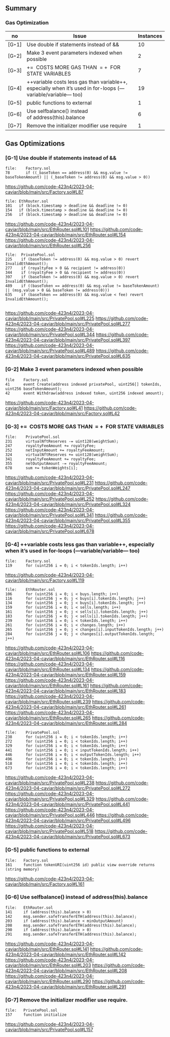 ## Summary 

### Gas Optimization

|no |Issue|Instances|
|----|-------|------|
| [G&#x2023;1] | Use double if statements instead of && | 10 | - |
| [G&#x2023;2] | Make 3 event parameters indexed when possible| 2 | - |
| [G&#x2023;3] | <X> += <Y> COSTS MORE GAS THAN <X> = <X> + <Y> FOR STATE VARIABLES| 7 | - |
| [G&#x2023;4] | ++variable costs less gas than variable++, especially when it’s used in for-loops (—variable/variable— too)| 19 | - |
| [G&#x2023;5] | public functions to external| 1 | - |
| [G&#x2023;6] | Use selfbalance() instead of address(this).balance| 6 | - |
| [G&#x2023;7] | Remove the initializer modifier use require  | 1 | - |


## Gas Optimizations  

### [G-1] Use double if statements instead of &&
```solidity
file:    Factory.sol
78       if ((_baseToken == address(0) && msg.value !=  baseTokenAmount) || (_baseToken != address(0) && msg.value > 0))

```
https://github.com/code-423n4/2023-04-caviar/blob/main/src/Factory.sol#L87

```solidity
file: EthRouter.sol
101   if (block.timestamp > deadline && deadline != 0)
154   if (block.timestamp > deadline && deadline != 0)
256   if (block.timestamp > deadline && deadline != 0)
```
https://github.com/code-423n4/2023-04-caviar/blob/main/src/EthRouter.sol#L101
https://github.com/code-423n4/2023-04-caviar/blob/main/src/EthRouter.sol#L154
https://github.com/code-423n4/2023-04-caviar/blob/main/src/EthRouter.sol#L256

```solidity
file:  PrivatePool.sol
225    if (baseToken != address(0) && msg.value > 0) revert InvalidEthAmount();
277    if (royaltyFee > 0 && recipient != address(0))
344    if (royaltyFee > 0 && recipient != address(0))
397    if (baseToken != address(0) && msg.value > 0) revert InvalidEthAmount();
489    if ((baseToken == address(0) && msg.value != baseTokenAmount) || (msg.value > 0 && baseToken != address(0)))
635    if (baseToken == address(0) && msg.value < fee) revert InvalidEthAmount();


```

https://github.com/code-423n4/2023-04-caviar/blob/main/src/PrivatePool.sol#L225
https://github.com/code-423n4/2023-04-caviar/blob/main/src/PrivatePool.sol#L277
https://github.com/code-423n4/2023-04-caviar/blob/main/src/PrivatePool.sol#L344
https://github.com/code-423n4/2023-04-caviar/blob/main/src/PrivatePool.sol#L397
https://github.com/code-423n4/2023-04-caviar/blob/main/src/PrivatePool.sol#L489
https://github.com/code-423n4/2023-04-caviar/blob/main/src/PrivatePool.sol#L635


### [G-2]  Make 3 event parameters indexed when possible

```solidity
file    Factory.sol
41      event Create(address indexed privatePool, uint256[] tokenIds, uint256 baseTokenAmount);
42      event Withdraw(address indexed token, uint256 indexed amount);
```
https://github.com/code-423n4/2023-04-caviar/blob/main/src/Factory.sol#L41
https://github.com/code-423n4/2023-04-caviar/blob/main/src/Factory.sol#L42

### [G-3] <X> += <Y> COSTS MORE GAS THAN <X> = <X> + <Y> FOR STATE VARIABLES
```solidity
file:    PrivatePool.sol
231      virtualNftReserves -= uint128(weightSum);
247      royaltyFeeAmount += royaltyFee;
252      netInputAmount += royaltyFeeAmount;
324      virtualNftReserves += uint128(weightSum);
341      royaltyFeeAmount += royaltyFee;
355      netOutputAmount -= royaltyFeeAmount;
678      sum += tokenWeights[i];

```
https://github.com/code-423n4/2023-04-caviar/blob/main/src/PrivatePool.sol#L231
https://github.com/code-423n4/2023-04-caviar/blob/main/src/PrivatePool.sol#L247
https://github.com/code-423n4/2023-04-caviar/blob/main/src/PrivatePool.sol#L252
https://github.com/code-423n4/2023-04-caviar/blob/main/src/PrivatePool.sol#L324
https://github.com/code-423n4/2023-04-caviar/blob/main/src/PrivatePool.sol#L341
https://github.com/code-423n4/2023-04-caviar/blob/main/src/PrivatePool.sol#L355
https://github.com/code-423n4/2023-04-caviar/blob/main/src/PrivatePool.sol#L678

### [G-4] ++variable costs less gas than variable++, especially when it’s used in for-loops (—variable/variable— too)
```solidity
file:    Factory.sol
119      for (uint256 i = 0; i < tokenIds.length; i++) 
```
https://github.com/code-423n4/2023-04-caviar/blob/main/src/Factory.sol#L119

```solidity 
file:    EthRouter.sol
106      for (uint256 i = 0; i < buys.length; i++)
116      for (uint256 j = 0; j < buys[i].tokenIds.length; j++)
134      for (uint256 j = 0; j < buys[i].tokenIds.length; j++)
159      for (uint256 i = 0; i < sells.length; i++)
161      for (uint256 j = 0; j < sells[i].tokenIds.length; j++) 
183      for (uint256 j = 0; j < sells[i].tokenIds.length; j++)
239      for (uint256 i = 0; i < tokenIds.length; i++)
261      for (uint256 i = 0; i < changes.length; i++)
265      for (uint256 j = 0; j < changes[i].inputTokenIds.length; j++)
284      for (uint256 j = 0; j < changes[i].outputTokenIds.length; j++) 

```
https://github.com/code-423n4/2023-04-caviar/blob/main/src/EthRouter.sol#L106
https://github.com/code-423n4/2023-04-caviar/blob/main/src/EthRouter.sol#L116
https://github.com/code-423n4/2023-04-caviar/blob/main/src/EthRouter.sol#L134
https://github.com/code-423n4/2023-04-caviar/blob/main/src/EthRouter.sol#L159
https://github.com/code-423n4/2023-04-caviar/blob/main/src/EthRouter.sol#L161
https://github.com/code-423n4/2023-04-caviar/blob/main/src/EthRouter.sol#L183
https://github.com/code-423n4/2023-04-caviar/blob/main/src/EthRouter.sol#L239
https://github.com/code-423n4/2023-04-caviar/blob/main/src/EthRouter.sol#L261
https://github.com/code-423n4/2023-04-caviar/blob/main/src/EthRouter.sol#L265
https://github.com/code-423n4/2023-04-caviar/blob/main/src/EthRouter.sol#L284

```solidity
file:    PrivatePool.sol
238      for (uint256 i = 0; i < tokenIds.length; i++)
272      for (uint256 i = 0; i < tokenIds.length; i++)
329      for (uint256 i = 0; i < tokenIds.length; i++)
441      for (uint256 i = 0; i < inputTokenIds.length; i++)
446      for (uint256 i = 0; i < outputTokenIds.length; i++)  
496      for (uint256 i = 0; i < tokenIds.length; i++)
518      for (uint256 i = 0; i < tokenIds.length; i++)
673      for (uint256 i = 0; i < tokenIds.length; i++) 

```
https://github.com/code-423n4/2023-04-caviar/blob/main/src/PrivatePool.sol#L238
https://github.com/code-423n4/2023-04-caviar/blob/main/src/PrivatePool.sol#L272
https://github.com/code-423n4/2023-04-caviar/blob/main/src/PrivatePool.sol#L329
https://github.com/code-423n4/2023-04-caviar/blob/main/src/PrivatePool.sol#L441
https://github.com/code-423n4/2023-04-caviar/blob/main/src/PrivatePool.sol#L446
https://github.com/code-423n4/2023-04-caviar/blob/main/src/PrivatePool.sol#L496
https://github.com/code-423n4/2023-04-caviar/blob/main/src/PrivatePool.sol#L518
https://github.com/code-423n4/2023-04-caviar/blob/main/src/PrivatePool.sol#L673


### [G-5]  public functions to external
```solidity
file:   Factory.sol
161     function tokenURI(uint256 id) public view override returns (string memory)
```
https://github.com/code-423n4/2023-04-caviar/blob/main/src/Factory.sol#L161

### [G-6]  Use selfbalance() instead of address(this).balance
```solidity
file:   EthRouter.sol
141     if (address(this).balance > 0)
142     msg.sender.safeTransferETH(address(this).balance);
203     if (address(this).balance < minOutputAmount) 
208     msg.sender.safeTransferETH(address(this).balance);
290     if (address(this).balance > 0)
291     msg.sender.safeTransferETH(address(this).balance);
```
https://github.com/code-423n4/2023-04-caviar/blob/main/src/EthRouter.sol#L141
https://github.com/code-423n4/2023-04-caviar/blob/main/src/EthRouter.sol#L142
https://github.com/code-423n4/2023-04-caviar/blob/main/src/EthRouter.sol#L203
https://github.com/code-423n4/2023-04-caviar/blob/main/src/EthRouter.sol#L208
https://github.com/code-423n4/2023-04-caviar/blob/main/src/EthRouter.sol#L290
https://github.com/code-423n4/2023-04-caviar/blob/main/src/EthRouter.sol#L291

### [G-7] Remove the initializer modifier use require.
```solidity
file:   PrivatePool.sol
157     function initialize

```
https://github.com/code-423n4/2023-04-caviar/blob/main/src/PrivatePool.sol#L157
